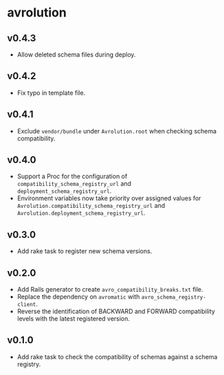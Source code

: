 # avrolution

## v0.4.3
- Allow deleted schema files during deploy.

## v0.4.2
- Fix typo in template file.

## v0.4.1
- Exclude `vendor/bundle` under `Avrolution.root` when checking schema
  compatibility.

## v0.4.0
- Support a Proc for the configuration of `compatibility_schema_registry_url`
  and `deployment_schema_registry_url`.
- Environment variables now take priority over assigned values for
  `Avrolution.compatibility_schema_registry_url` and
  `Avrolution.deployment_schema_registry_url`.

## v0.3.0
- Add rake task to register new schema versions.

## v0.2.0
- Add Rails generator to create `avro_compatibility_breaks.txt` file.
- Replace the dependency on `avromatic` with `avro_schema_registry-client`.
- Reverse the identification of BACKWARD and FORWARD compatibility levels
  with the latest registered version.

## v0.1.0
- Add rake task to check the compatibility of schemas against a schema registry.
